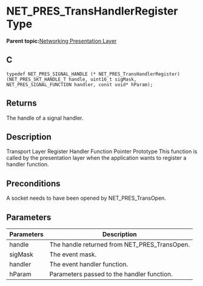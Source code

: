 # NET\_PRES\_TransHandlerRegister Type

**Parent topic:**[Networking Presentation Layer](GUID-75470E5B-2289-4F94-AE85-2BB7DF4C4F07.md)

## C

```
typedef NET_PRES_SIGNAL_HANDLE (* NET_PRES_TransHandlerRegister)(NET_PRES_SKT_HANDLE_T handle, uint16_t sigMask, NET_PRES_SIGNAL_FUNCTION handler, const void* hParam); 
```

## Returns

The handle of a signal handler.

## Description

Transport Layer Register Handler Function Pointer Prototype This function is called by the presentation layer when the application wants to register a handler function.

## Preconditions

A socket needs to have been opened by NET\_PRES\_TransOpen.

## Parameters

|Parameters|Description|
|----------|-----------|
|handle|The handle returned from NET\_PRES\_TransOpen.|
|sigMask|The event mask.|
|handler|The event handler function.|
|hParam|Parameters passed to the handler function.|

